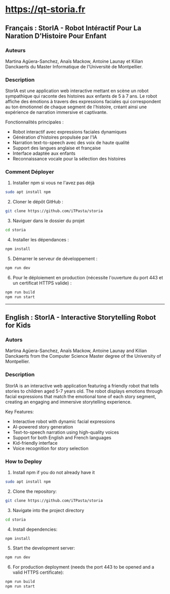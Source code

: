 # https://qt-storia.fr

## Français : StorIA - Robot Intéractif Pour La Naration D'Histoire Pour Enfant

### Auteurs

Martina Agüera-Sanchez, Anaïs Mackow, Antoine Launay et Kilian Danckaerts du Master Informatique de l'Université de Montpellier.

### Description
StorIA est une application web interactive mettant en scène un robot sympathique qui raconte des histoires aux enfants de 5 à 7 ans. Le robot affiche des émotions à travers des expressions faciales qui correspondent au ton émotionnel de chaque segment de l'histoire, créant ainsi une expérience de narration immersive et captivante.

Fonctionnalités principales :
- Robot interactif avec expressions faciales dynamiques
- Génération d'histoires propulsée par l'IA
- Narration text-to-speech avec des voix de haute qualité
- Support des langues anglaise et française
- Interface adaptée aux enfants
- Reconnaissance vocale pour la sélection des histoires

### Comment Déployer

1. Installer npm si vous ne l'avez pas déjà

```bash
sudo apt install npm
```

2. Cloner le dépôt GitHub :
```bash
git clone https://github.com/iTPasta/storia
```

3. Naviguer dans le dossier du projet
```bash
cd storia
```

4. Installer les dépendances :
```bash
npm install
```

5. Démarrer le serveur de développement :
```bash
npm run dev
```

6. Pour le déploiement en production (nécessite l'ouverture du port 443 et un certificat HTTPS valide) :
```bash
npm run build
npm run start
```

---

## English : StorIA - Interactive Storytelling Robot for Kids

### Autors

Martina Agüera-Sanchez, Anaïs Mackow, Antoine Launay and Kilian Danckaerts from the Computer Science Master degree of the University of Montpellier.

### Description
StorIA is an interactive web application featuring a friendly robot that tells stories to children aged 5-7 years old. The robot displays emotions through facial expressions that match the emotional tone of each story segment, creating an engaging and immersive storytelling experience.

Key Features:
- Interactive robot with dynamic facial expressions
- AI-powered story generation
- Text-to-speech narration using high-quality voices
- Support for both English and French languages
- Kid-friendly interface
- Voice recognition for story selection

### How to Deploy

1. Install npm if you do not already have it

```bash
sudo apt install npm
```

2. Clone the repository:
```bash
git clone https://github.com/iTPasta/storia
```

3. Navigate into the project directory
```bash
cd storia
```

4. Install dependencies:
```bash
npm install
```

5. Start the development server:
```bash
npm run dev
```

6. For production deployment (needs the port 443 to be opened and a valid HTTPS certificate):
```bash
npm run build
npm run start
```

